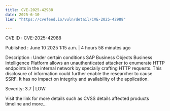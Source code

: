 ```yaml
---
title: CVE-2025-42988
date: 2025-6-10
lien: "https://cvefeed.io/vuln/detail/CVE-2025-42988"

---
```


CVE ID : CVE-2025-42988

Published :  June 10
2025
1:15 a.m. | 4 hours
58 minutes ago

Description : Under certain conditions
SAP Business Objects Business Intelligence Platform allows an unauthenticated attacker to enumerate HTTP endpoints in the internal network by specially crafting HTTP requests. This disclosure of information could further enable the researcher to cause SSRF. It has no impact on integrity and availability of the application.

Severity: 3.7 | LOW

Visit the link for more details
such as CVSS details
affected products
timeline
and more...
